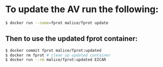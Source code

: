 # To update the AV run the following:

```bash
$ docker run --name=fprot malice/fprot update
```

## Then to use the updated fprot container:

```bash
$ docker commit fprot malice/fprot:updated
$ docker rm fprot # clean up updated container
$ docker run --rm malice/fprot:updated EICAR
```
